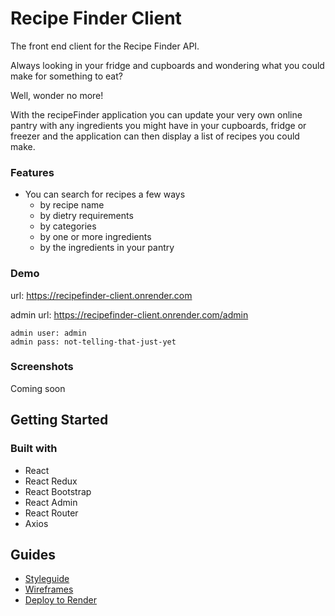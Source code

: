 # Recipe Finder Client

The front end client for the Recipe Finder API.

Always looking in your fridge and cupboards and wondering what you could make for something to eat? 

Well, wonder no more!

With the recipeFinder application you can update your very own online pantry with any ingredients you might have in your cupboards, 
fridge or freezer and the application can then display a list of recipes you could make.

### Features
* You can search for recipes a few ways
  * by recipe name
  * by dietry requirements
  * by categories
  * by one or more ingredients
  * by the ingredients in your pantry
  
### Demo

  url: https://recipefinder-client.onrender.com
  
  admin url: https://recipefinder-client.onrender.com/admin
  
    admin user: admin
    admin pass: not-telling-that-just-yet
    
### Screenshots

  Coming soon
  
## Getting Started

### Built with

* React 
* React Redux 
* React Bootstrap
* React Admin
* React Router
* Axios

## Guides

* [Styleguide](https://alittlebroken.github.io/recipefinder-client/)
* [Wireframes](./docs/wireframes/WIREFRAMES.md)
* [Deploy to Render](./docs/deployment/RENDER.md)